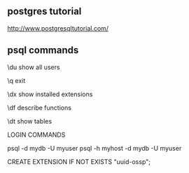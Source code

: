 ## postgres tutorial

http://www.postgresqltutorial.com/

## psql commands

\du show all users

\q exit

\dx show installed extensions

\df describe functions

\dt show tables

LOGIN COMMANDS

psql -d mydb -U myuser
psql -h myhost -d mydb -U myuser

CREATE EXTENSION IF NOT EXISTS "uuid-ossp";
